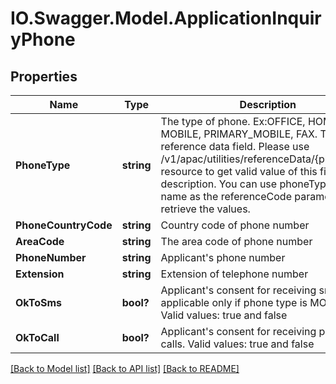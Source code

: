 # IO.Swagger.Model.ApplicationInquiryPhone
## Properties

Name | Type | Description | Notes
------------ | ------------- | ------------- | -------------
**PhoneType** | **string** | The type of phone. Ex:OFFICE, HOME, MOBILE, PRIMARY_MOBILE, FAX. This is a reference data field. Please use /v1/apac/utilities/referenceData/{phoneType} resource to get valid value of this field with description. You can use phoneType field name as the referenceCode parameter to retrieve the values. | 
**PhoneCountryCode** | **string** | Country code of phone number | 
**AreaCode** | **string** | The area code of phone number | [optional] 
**PhoneNumber** | **string** | Applicant&#x27;s phone number | 
**Extension** | **string** | Extension of telephone number | [optional] 
**OkToSms** | **bool?** | Applicant&#x27;s consent for receiving sms. This is applicable only if phone type is MOBILE. Valid values: true and false | [optional] 
**OkToCall** | **bool?** | Applicant&#x27;s consent for receiving phone calls. Valid values: true and false | [optional] 

[[Back to Model list]](../README.md#documentation-for-models) [[Back to API list]](../README.md#documentation-for-api-endpoints) [[Back to README]](../README.md)

